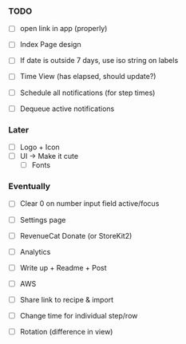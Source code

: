 ### TODO
- [ ] open link in app (properly)

- [ ] Index Page design

- [ ] If date is outside 7 days, use iso string on labels
- [ ] Time View (has elapsed, should update?)

- [ ] Schedule all notifications (for step times)
- [ ] Dequeue active notifications

### Later
- [ ] Logo + Icon
- [ ] UI -> Make it cute
  - [ ] Fonts

### Eventually
- [ ] Clear 0 on number input field active/focus
- [ ] Settings page
- [ ] RevenueCat Donate (or StoreKit2)
- [ ] Analytics
- [ ] Write up + Readme + Post
- [ ] AWS
- [ ] Share link to recipe & import
- [ ] Change time for individual step/row
- [ ] Rotation (difference in view)

